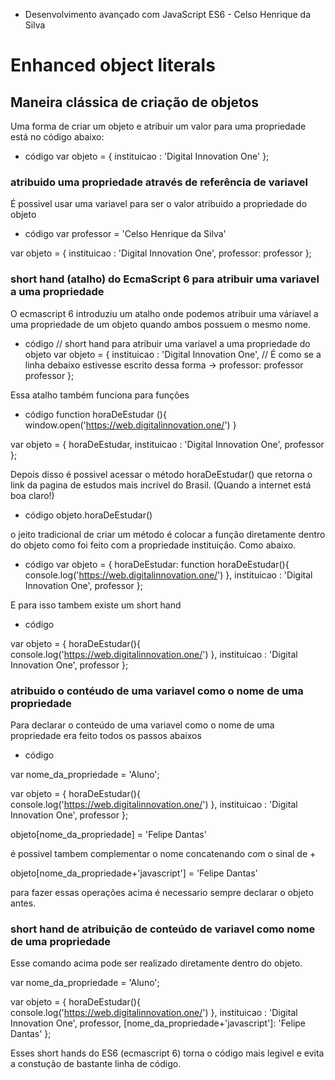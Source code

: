 * Desenvolvimento avançado com JavaScript ES6 - Celso Henrique da Silva

# Enhanced object literals

## Maneira clássica de criação de objetos

Uma forma de criar um objeto e atribuir um valor para uma propriedade está no código abaixo:

* código
var objeto = {
    instituicao : 'Digital Innovation One'
};

### atribuido uma propriedade através de referência de variavel

É possivel usar uma variavel para ser o valor atribuido a propriedade do objeto

* código
var professor =  'Celso Henrique da Silva'

var objeto = {
    instituicao : 'Digital Innovation One',
    professor: professor
};

### short hand (atalho) do EcmaScript 6 para atribuir uma variavel a uma propriedade

O ecmascript 6 introduziu um atalho onde podemos atribuir uma váriavel a uma propriedade de um objeto quando ambos possuem o mesmo nome.

* código
// short hand para atribuir uma variavel a uma propriedade do objeto
var objeto = {
    instituicao : 'Digital Innovation One',
    // É como se a linha debaixo estivesse escrito dessa forma -> professor: professor
    professor
};

Essa atalho também funciona para funções

* código
function horaDeEstudar (){
    window.open('https://web.digitalinnovation.one/')
}

var objeto = {
    horaDeEstudar,
    instituicao : 'Digital Innovation One',
    professor
};

Depois disso é possivel acessar o método horaDeEstudar() que retorna o link da pagina de estudos mais incrivel do Brasil. (Quando a internet está boa claro!) 
* código
objeto.horaDeEstudar()

o jeito tradicional de criar um método é colocar a função diretamente dentro do objeto como foi feito com a propriedade instituição. Como abaixo.

* código
var objeto = {
    horaDeEstudar: function horaDeEstudar(){
    console.log('https://web.digitalinnovation.one/')
    },
    instituicao : 'Digital Innovation One',
    professor
};

E para isso tambem existe um short hand 

* código

var objeto = {
    horaDeEstudar(){
    console.log('https://web.digitalinnovation.one/')
    },
    instituicao : 'Digital Innovation One',
    professor
};

### atribuido o contéudo de uma variavel como o nome de uma propriedade

Para declarar o conteúdo de uma variavel como o nome de uma propriedade era feito todos os passos abaixos

* código

var nome_da_propriedade = 'Aluno';

var objeto = {
    horaDeEstudar(){
    console.log('https://web.digitalinnovation.one/')
    },
    instituicao : 'Digital Innovation One',
    professor
};

objeto[nome_da_propriedade] = 'Felipe Dantas'

é possivel tambem complementar o nome concatenando com o sinal de +

objeto[nome_da_propriedade+'javascript'] = 'Felipe Dantas'

para fazer essas operações acima é necessario sempre declarar o objeto antes.

### short hand de atribuição de conteúdo de variavel como nome de uma propriedade

Esse comando acima pode ser realizado diretamente dentro do objeto.

var nome_da_propriedade = 'Aluno';

var objeto = {
    horaDeEstudar(){
    console.log('https://web.digitalinnovation.one/')
    },
    instituicao : 'Digital Innovation One',
    professor,
    [nome_da_propriedade+'javascript']: 'Felipe Dantas'
};

Esses short hands do ES6 (ecmascript 6) torna o código mais legivel e evita a constução de bastante linha de código.

